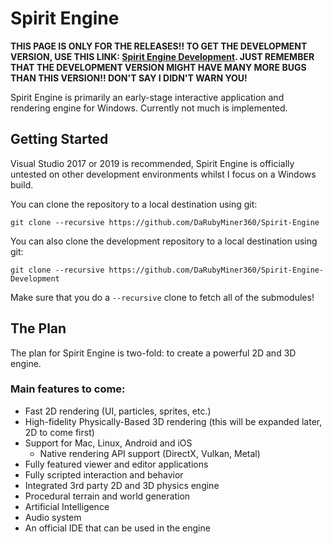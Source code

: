 # Spirit Engine

**THIS PAGE IS ONLY FOR THE RELEASES!!
TO GET THE DEVELOPMENT VERSION, USE THIS LINK:
[Spirit Engine Development](https://github.com/DaRubyMiner360/Spirit-Engine-Development).
JUST REMEMBER THAT THE DEVELOPMENT VERSION MIGHT HAVE MANY MORE BUGS THAN THIS VERSION!!
DON'T SAY I DIDN'T WARN YOU!**


<!--- ![Hazel](/Resources/Branding/Hazel_Logo_Text_Light_Square.png?raw=true "Hazel") -->

Spirit Engine is primarily an early-stage interactive application and rendering engine for Windows. Currently not much is implemented.

## Getting Started
Visual Studio 2017 or 2019 is recommended, Spirit Engine is officially untested on other development environments whilst I focus on a Windows build.

You can clone the repository to a local destination using git:

`git clone --recursive https://github.com/DaRubyMiner360/Spirit-Engine`

You can also clone the development repository to a local destination using git:

`git clone --recursive https://github.com/DaRubyMiner360/Spirit-Engine-Development`

Make sure that you do a `--recursive` clone to fetch all of the submodules!

## The Plan
The plan for Spirit Engine is two-fold: to create a powerful 2D and 3D engine.

### Main features to come:
- Fast 2D rendering (UI, particles, sprites, etc.)
- High-fidelity Physically-Based 3D rendering (this will be expanded later, 2D to come first)
- Support for Mac, Linux, Android and iOS
    - Native rendering API support (DirectX, Vulkan, Metal)
- Fully featured viewer and editor applications
- Fully scripted interaction and behavior
- Integrated 3rd party 2D and 3D physics engine
- Procedural terrain and world generation
- Artificial Intelligence
- Audio system
- An official IDE that can be used in the engine
